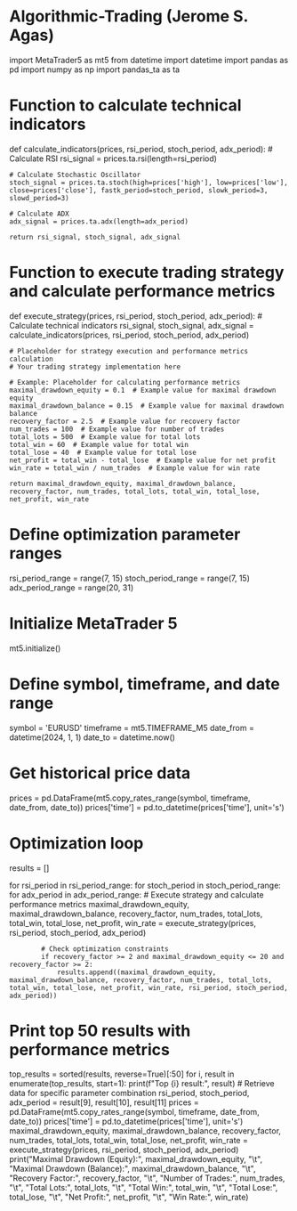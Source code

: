 # Algorithmic-Trading (Jerome S. Agas)

import MetaTrader5 as mt5
from datetime import datetime
import pandas as pd
import numpy as np
import pandas_ta as ta

# Function to calculate technical indicators
def calculate_indicators(prices, rsi_period, stoch_period, adx_period):
    # Calculate RSI
    rsi_signal = prices.ta.rsi(length=rsi_period)

    # Calculate Stochastic Oscillator
    stoch_signal = prices.ta.stoch(high=prices['high'], low=prices['low'], close=prices['close'], fastk_period=stoch_period, slowk_period=3, slowd_period=3)

    # Calculate ADX
    adx_signal = prices.ta.adx(length=adx_period)

    return rsi_signal, stoch_signal, adx_signal


# Function to execute trading strategy and calculate performance metrics
def execute_strategy(prices, rsi_period, stoch_period, adx_period):
    # Calculate technical indicators
    rsi_signal, stoch_signal, adx_signal = calculate_indicators(prices, rsi_period, stoch_period, adx_period)
    
    # Placeholder for strategy execution and performance metrics calculation
    # Your trading strategy implementation here

    # Example: Placeholder for calculating performance metrics
    maximal_drawdown_equity = 0.1  # Example value for maximal drawdown equity
    maximal_drawdown_balance = 0.15  # Example value for maximal drawdown balance
    recovery_factor = 2.5  # Example value for recovery factor
    num_trades = 100  # Example value for number of trades
    total_lots = 500  # Example value for total lots
    total_win = 60  # Example value for total win
    total_lose = 40  # Example value for total lose
    net_profit = total_win - total_lose  # Example value for net profit
    win_rate = total_win / num_trades  # Example value for win rate

    return maximal_drawdown_equity, maximal_drawdown_balance, recovery_factor, num_trades, total_lots, total_win, total_lose, net_profit, win_rate


# Define optimization parameter ranges
rsi_period_range = range(7, 15)
stoch_period_range = range(7, 15)
adx_period_range = range(20, 31)

# Initialize MetaTrader 5
mt5.initialize()

# Define symbol, timeframe, and date range
symbol = 'EURUSD'
timeframe = mt5.TIMEFRAME_M5
date_from = datetime(2024, 1, 1)
date_to = datetime.now()

# Get historical price data
prices = pd.DataFrame(mt5.copy_rates_range(symbol, timeframe, date_from, date_to))
prices['time'] = pd.to_datetime(prices['time'], unit='s')


# Optimization loop
results = []

for rsi_period in rsi_period_range:
    for stoch_period in stoch_period_range:
        for adx_period in adx_period_range:
            # Execute strategy and calculate performance metrics
            maximal_drawdown_equity, maximal_drawdown_balance, recovery_factor, num_trades, total_lots, total_win, total_lose, net_profit, win_rate = execute_strategy(prices, rsi_period, stoch_period, adx_period)

            # Check optimization constraints
            if recovery_factor >= 2 and maximal_drawdown_equity <= 20 and recovery_factor >= 2:
                results.append((maximal_drawdown_equity, maximal_drawdown_balance, recovery_factor, num_trades, total_lots, total_win, total_lose, net_profit, win_rate, rsi_period, stoch_period, adx_period))


# Print top 50 results with performance metrics
top_results = sorted(results, reverse=True)[:50]
for i, result in enumerate(top_results, start=1):
    print(f"Top {i} result:", result)
    # Retrieve data for specific parameter combination
    rsi_period, stoch_period, adx_period = result[9], result[10], result[11]
    prices = pd.DataFrame(mt5.copy_rates_range(symbol, timeframe, date_from, date_to))
    prices['time'] = pd.to_datetime(prices['time'], unit='s')
    maximal_drawdown_equity, maximal_drawdown_balance, recovery_factor, num_trades, total_lots, total_win, total_lose, net_profit, win_rate = execute_strategy(prices, rsi_period, stoch_period, adx_period)
    print("Maximal Drawdown (Equity):", maximal_drawdown_equity, "\t",
          "Maximal Drawdown (Balance):", maximal_drawdown_balance, "\t",
          "Recovery Factor:", recovery_factor, "\t",
          "Number of Trades:", num_trades, "\t",
          "Total Lots:", total_lots, "\t",
          "Total Win:", total_win, "\t",
          "Total Lose:", total_lose, "\t",
          "Net Profit:", net_profit, "\t",
          "Win Rate:", win_rate)

          

